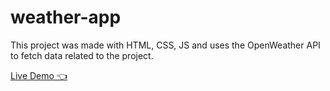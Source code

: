 # weather-app

This project was made with HTML, CSS, JS and uses the OpenWeather API to fetch data related to the project.

[Live Demo 👈](https://malharvb.github.io/weather-app/)
